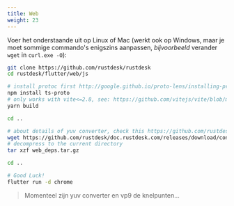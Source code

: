 ```yaml
---
title: Web 
weight: 23
---
```


Voer het onderstaande uit op Linux of Mac (werkt ook op Windows, maar je moet sommige commando's enigszins aanpassen, *bijvoorbeeld* verander `wget` in `curl.exe -O`):

```sh
git clone https://github.com/rustdesk/rustdesk
cd rustdesk/flutter/web/js

# install protoc first http://google.github.io/proto-lens/installing-protoc.html
npm install ts-proto
# only works with vite<=2.8, see: https://github.com/vitejs/vite/blob/main/docs/guide/build.md#chunking-strategy
yarn build

cd ..

# about details of yuv converter, check this https://github.com/rustdesk/rustdesk/issues/364#issuecomment-1023562050
wget https://github.com/rustdesk/doc.rustdesk.com/releases/download/console/web_deps.tar.gz
# decompress to the current directory
tar xzf web_deps.tar.gz

cd ..

# Good Luck!
flutter run -d chrome
```

> Momenteel zijn yuv converter en vp9 de knelpunten...
